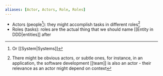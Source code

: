 ```yaml
---
aliases: [Actor, Actors, Role, Roles]
---
```


- Actors (people[^1]): they might accomplish tasks in different roles[^2]
- Roles (tasks): roles are the actual thing that we should name [[Entity in DDD|entities]] after

[^1]: Or [[System|Systems]]
[^2]: There might be obvious actors, or subtle ones, for instance, in an application, the software development [[team]] is also an actor - their relevance as an actor might depend on context